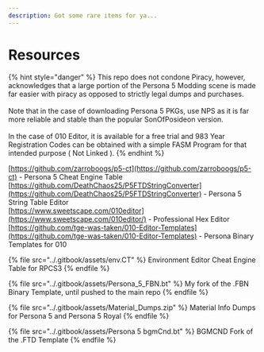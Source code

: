 ```yaml
---
description: Got some rare items for ya...
---
```


# Resources

{% hint style="danger" %}
This repo does not condone Piracy, however, acknowledges that a large portion of the Persona 5 Modding scene is made far easier with piracy as opposed to strictly legal dumps and purchases. \
\
Note that in the case of downloading Persona 5 PKGs, use NPS as it is far more reliable and stable than the popular SonOfPosideon version.\
\
In the case of 010 Editor, it is available for a free trial and 983 Year Registration Codes can be obtained with a simple FASM Program for that intended purpose ( Not Linked ).
{% endhint %}

[https://github.com/zarroboogs/p5-ct](https://github.com/zarroboogs/p5-ct) - Persona 5 Cheat Engine Table\
[https://github.com/DeathChaos25/P5FTDStringConverter](https://github.com/DeathChaos25/P5FTDStringConverter) - Persona 5 String Table Editor\
[https://www.sweetscape.com/010editor](https://www.sweetscape.com/010editor/) - Professional Hex Editor \
[https://github.com/tge-was-taken/010-Editor-Templates](https://github.com/tge-was-taken/010-Editor-Templates) - Persona Binary Templates for 010

{% file src="../.gitbook/assets/env.CT" %}
Environment Editor Cheat Engine Table for RPCS3
{% endfile %}

{% file src="../.gitbook/assets/Persona_5_FBN.bt" %}
My fork of the .FBN Binary Template, until pushed to the main repo
{% endfile %}

{% file src="../.gitbook/assets/Material_Dumps.zip" %}
Material Info Dumps for Persona 5 and Persona 5 Royal
{% endfile %}

{% file src="../.gitbook/assets/Persona 5 bgmCnd.bt" %}
BGMCND Fork of the .FTD Template
{% endfile %}
